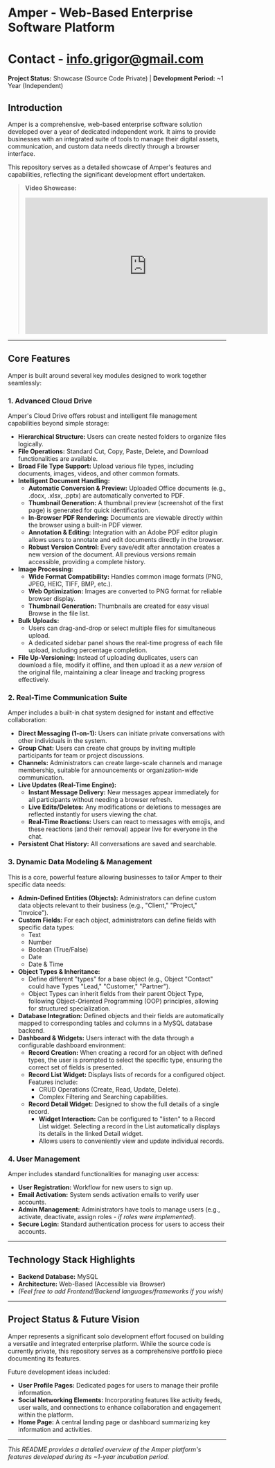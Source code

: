 # Amper - Web-Based Enterprise Software Platform
# Contact - info.grigor@gmail.com

**Project Status:** Showcase (Source Code Private) | **Development Period:** ~1 Year (Independent)

## Introduction

Amper is a comprehensive, web-based enterprise software solution developed over a year of dedicated independent work. It aims to provide businesses with an integrated suite of tools to manage their digital assets, communication, and custom data needs directly through a browser interface.

This repository serves as a detailed showcase of Amper's features and capabilities, reflecting the significant development effort undertaken.

> **Video Showcase:**
> <iframe width="560" height="315" src="https://www.youtube.com/embed/qJ2LjMnXkBQ?si=nFImDksgrVUWboBg" title="YouTube video player" frameborder="0" allow="accelerometer; autoplay; clipboard-write; encrypted-media; gyroscope; picture-in-picture; web-share" referrerpolicy="strict-origin-when-cross-origin" allowfullscreen></iframe>

---

## Core Features

Amper is built around several key modules designed to work together seamlessly:

### 1. Advanced Cloud Drive

Amper's Cloud Drive offers robust and intelligent file management capabilities beyond simple storage:

* **Hierarchical Structure:** Users can create nested folders to organize files logically.
* **File Operations:** Standard Cut, Copy, Paste, Delete, and Download functionalities are available.
* **Broad File Type Support:** Upload various file types, including documents, images, videos, and other common formats.
* **Intelligent Document Handling:**
    * **Automatic Conversion & Preview:** Uploaded Office documents (e.g., .docx, .xlsx, .pptx) are automatically converted to PDF.
    * **Thumbnail Generation:** A thumbnail preview (screenshot of the first page) is generated for quick identification.
    * **In-Browser PDF Rendering:** Documents are viewable directly within the browser using a built-in PDF viewer.
    * **Annotation & Editing:** Integration with an Adobe PDF editor plugin allows users to annotate and edit documents directly in the browser.
    * **Robust Version Control:** Every save/edit after annotation creates a new version of the document. All previous versions remain accessible, providing a complete history.
* **Image Processing:**
    * **Wide Format Compatibility:** Handles common image formats (PNG, JPEG, HEIC, TIFF, BMP, etc.).
    * **Web Optimization:** Images are converted to PNG format for reliable browser display.
    * **Thumbnail Generation:** Thumbnails are created for easy visual Browse in the file list.
* **Bulk Uploads:**
    * Users can drag-and-drop or select multiple files for simultaneous upload.
    * A dedicated sidebar panel shows the real-time progress of each file upload, including percentage completion.
* **File Up-Versioning:** Instead of uploading duplicates, users can download a file, modify it offline, and then upload it as a *new version* of the original file, maintaining a clear lineage and tracking progress effectively.

### 2. Real-Time Communication Suite

Amper includes a built-in chat system designed for instant and effective collaboration:

* **Direct Messaging (1-on-1):** Users can initiate private conversations with other individuals in the system.
* **Group Chat:** Users can create chat groups by inviting multiple participants for team or project discussions.
* **Channels:** Administrators can create large-scale channels and manage membership, suitable for announcements or organization-wide communication.
* **Live Updates (Real-Time Engine):**
    * **Instant Message Delivery:** New messages appear immediately for all participants without needing a browser refresh.
    * **Live Edits/Deletes:** Any modifications or deletions to messages are reflected instantly for users viewing the chat.
    * **Real-Time Reactions:** Users can react to messages with emojis, and these reactions (and their removal) appear live for everyone in the chat.
* **Persistent Chat History:** All conversations are saved and searchable.

### 3. Dynamic Data Modeling & Management

This is a core, powerful feature allowing businesses to tailor Amper to their specific data needs:

* **Admin-Defined Entities (Objects):** Administrators can define custom data objects relevant to their business (e.g., "Client," "Project," "Invoice").
* **Custom Fields:** For each object, administrators can define fields with specific data types:
    * Text
    * Number
    * Boolean (True/False)
    * Date
    * Date & Time
* **Object Types & Inheritance:**
    * Define different "types" for a base object (e.g., Object "Contact" could have Types "Lead," "Customer," "Partner").
    * Object Types can inherit fields from their parent Object Type, following Object-Oriented Programming (OOP) principles, allowing for structured specialization.
* **Database Integration:** Defined objects and their fields are automatically mapped to corresponding tables and columns in a MySQL database backend.
* **Dashboard & Widgets:** Users interact with the data through a configurable dashboard environment:
    * **Record Creation:** When creating a record for an object with defined types, the user is prompted to select the specific type, ensuring the correct set of fields is presented.
    * **Record List Widget:** Displays lists of records for a configured object. Features include:
        * CRUD Operations (Create, Read, Update, Delete).
        * Complex Filtering and Searching capabilities.
    * **Record Detail Widget:** Designed to show the full details of a single record.
        * **Widget Interaction:** Can be configured to "listen" to a Record List widget. Selecting a record in the List automatically displays its details in the linked Detail widget.
        * Allows users to conveniently view and update individual records.

### 4. User Management

Amper includes standard functionalities for managing user access:

* **User Registration:** Workflow for new users to sign up.
* **Email Activation:** System sends activation emails to verify user accounts.
* **Admin Management:** Administrators have tools to manage users (e.g., activate, deactivate, assign roles - *if roles were implemented*).
* **Secure Login:** Standard authentication process for users to access their accounts.

---

## Technology Stack Highlights

* **Backend Database:** MySQL
* **Architecture:** Web-Based (Accessible via Browser)
* *(Feel free to add Frontend/Backend languages/frameworks if you wish)*

---

## Project Status & Future Vision

Amper represents a significant solo development effort focused on building a versatile and integrated enterprise platform. While the source code is currently private, this repository serves as a comprehensive portfolio piece documenting its features.

Future development ideas included:

* **User Profile Pages:** Dedicated pages for users to manage their profile information.
* **Social Networking Elements:** Incorporating features like activity feeds, user walls, and connections to enhance collaboration and engagement within the platform.
* **Home Page:** A central landing page or dashboard summarizing key information and activities.

---

*This README provides a detailed overview of the Amper platform's features developed during its ~1-year incubation period.*
